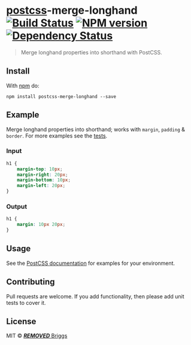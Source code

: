 # [postcss][postcss]-merge-longhand [![Build Status](https://travis-ci.org/***REMOVED***-eb/postcss-merge-longhand.svg?branch=master)][ci] [![NPM version](https://badge.fury.io/js/postcss-merge-longhand.svg)][npm] [![Dependency Status](https://gemnasium.com/***REMOVED***-eb/postcss-merge-longhand.svg)][deps]

> Merge longhand properties into shorthand with PostCSS.

## Install

With [npm](https://npmjs.org/package/postcss-merge-longhand) do:

```
npm install postcss-merge-longhand --save
```

## Example

Merge longhand properties into shorthand; works with `margin`, `padding` &
`border`. For more examples see the [tests](src/__tests__/index.js).

### Input

```css
h1 {
    margin-top: 10px;
    margin-right: 20px;
    margin-bottom: 10px;
    margin-left: 20px;
}
```

### Output

```css
h1 {
    margin: 10px 20px;
}
```

## Usage

See the [PostCSS documentation](https://github.com/postcss/postcss#usage) for
examples for your environment.

## Contributing

Pull requests are welcome. If you add functionality, then please add unit tests
to cover it.

## License

MIT © [***REMOVED*** Briggs](http://***REMOVED***eb.info)

[ci]:      https://travis-ci.org/***REMOVED***-eb/postcss-merge-longhand
[deps]:    https://gemnasium.com/***REMOVED***-eb/postcss-merge-longhand
[npm]:     http://badge.fury.io/js/postcss-merge-longhand
[postcss]: https://github.com/postcss/postcss
